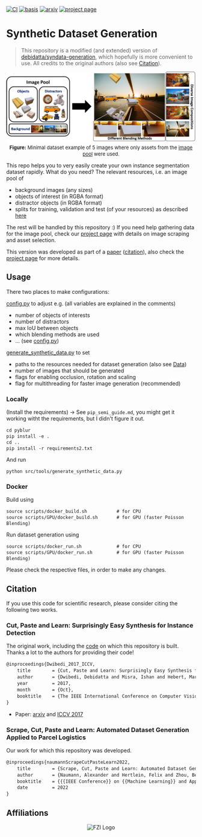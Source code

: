 [![CI](https://github.com/a-nau/synthetic-dataset-generation/workflows/CI/badge.svg)](https://github.com/a-nau/synthetic-dataset-generation/actions)
[![basis](https://img.shields.io/badge/based%20on-debidatta/syndata--generation-brightgreen.svg)](https://github.com/debidatta/syndata-generation)
[![arxiv](http://img.shields.io/badge/paper-arxiv.2210.09814-B31B1B.svg)](https://arxiv.org/abs/2210.09814)
[![project page](https://img.shields.io/badge/website-project%20page-informational.svg)](https://a-nau.github.io/parcel2d)

# Synthetic Dataset Generation

> This repository is a modified (and extended) version
> of [debidatta/syndata-generation](https://github.com/debidatta/syndata-generation), which
> hopefully is more convenient to use. All credits to the original authors (also see [Citation](#citation)).
>
<p align="center">
    <img src="data/misc/overview_composition.png" alt="Overview">
    <br>
    <span style="font-size: small">
      <b>Figure:</b> 
      Minimal dataset example of 5 images where only assets from the <a href="data/readme.md">image pool</a> were used.
    </span>
    <br>
</p>

This repo helps you to very easily create your own instance segmentation dataset rapidly. What do you need?
The relevant resources, i.e. an image pool of

- background images (any sizes)
- objects of interest (in RGBA format)
- distractor objects (in RGBA format)
- splits for training, validation and test (of your resources) as described [here](data/readme.md)

The rest will be handled by this repository :) If you need help gathering data for the image pool, check
our [project page](https://a-nau.github.io/parcel2d/) with details on image scraping and asset selection.

This version was developed as part of a [paper](https://arxiv.org/abs/2210.09814) ([citation](#citation)), also check
the [project page](https://a-nau.github.io/parcel2d/) for more details.

## Usage

There two places to make configurations:

[config.py](src/config.py) to adjust e.g. (all variables are explained in the comments)

- number of objects of interests
- number of distractors
- max IoU between objects
- which blending methods are used
- ... (see [config.py](src/config.py))

[generate_synthetic_data.py](src/tools/generate_synthetic_data.py) to set

- paths to the resources needed for dataset generation (also see [Data](data/readme.md))
- number of images that should be generated
- flags for enabling occlusion, rotation and scaling
- flag for multithreading for faster image generation (recommended)

### Locally

(Install the requirements) -> See `pip_semi_guide.md`, you might get it working witht the requirements, but I didn't figure it out.

```shell
cd pyblur
pip install -e .
cd ..
pip install -r requirements2.txt
```

And run

```shell
python src/tools/generate_synthetic_data.py
```

### Docker

Build using

```shell
source scripts/docker_build.sh           # for CPU
source scripts/GPU/docker_build.sh       # for GPU (faster Poisson Blending)
```

Run dataset generation using

```shell
source scripts/docker_run.sh             # for CPU
source scripts/GPU/docker_run.sh         # for GPU (faster Poisson Blending)
```

Please check the respective files, in order to make any changes.

## Citation

If you use this code for scientific research, please consider citing the following two works.

### Cut, Paste and Learn: Surprisingly Easy Synthesis for Instance Detection

The original work, including the [code](https://github.com/debidatta/syndata-generation) on which this repository is
built. Thanks a lot to the authors for providing their code!

```latex
@inproceedings{Dwibedi_2017_ICCV,
	title        = {Cut, Paste and Learn: Surprisingly Easy Synthesis for Instance Detection},
	author       = {Dwibedi, Debidatta and Misra, Ishan and Hebert, Martial},
	year         = 2017,
	month        = {Oct},
	booktitle    = {The IEEE International Conference on Computer Vision (ICCV)}
}
```

- Paper: [arxiv](https://arxiv.org/abs/1708.01642)
  and [ICCV 2017](https://openaccess.thecvf.com/content_ICCV_2017/papers/Dwibedi_Cut_Paste_and_ICCV_2017_paper.pdf)

### Scrape, Cut, Paste and Learn: Automated Dataset Generation Applied to Parcel Logistics

Our work for which this repository was developed.

```latex
@inproceedings{naumannScrapeCutPasteLearn2022,
	title        = {Scrape, Cut, Paste and Learn: Automated Dataset Generation Applied to Parcel Logistics},
	author       = {Naumann, Alexander and Hertlein, Felix and Zhou, Benchun and Dörr, Laura and Furmans, Kai},
	booktitle    = {{{IEEE Conference}} on {{Machine Learning}} and Applications ({{ICMLA}})},
	date         = 2022
}
```

## Affiliations

<p align="center">
    <img src="https://upload.wikimedia.org/wikipedia/de/thumb/4/44/Fzi_logo.svg/1200px-Fzi_logo.svg.png?raw=true" alt="FZI Logo" height="200"/>
</p>